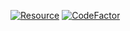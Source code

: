 [![Resource](https://img.shields.io/badge/SpigotMC-Resource-orange.svg)]([https://www.spigotmc.org/resources/spleef_reloaded-spleef-for-1-13-1-20.53359/](https://www.spigotmc.org/resources/easylobby-a-simple-but-efficient-lobby.47311/))
[![CodeFactor](https://www.codefactor.io/repository/github/masqueou/easylobby/badge)](https://www.codefactor.io/repository/github/masqueou/easylobby)
